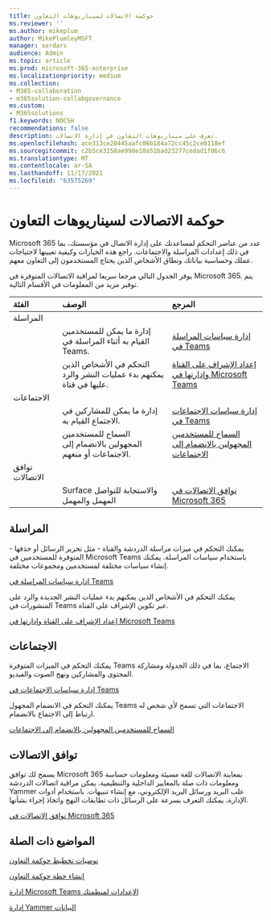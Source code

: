```yaml
---
title: حوكمة الاتصالات لسيناريوهات التعاون
ms.reviewer: ''
ms.author: mikeplum
author: MikePlumleyMSFT
manager: serdars
audience: Admin
ms.topic: article
ms.prod: microsoft-365-enterprise
ms.localizationpriority: medium
ms.collection:
- M365-collaboration
- m365solution-collabgovernance
ms.custom:
- M365solutions
f1.keywords: NOCSH
recommendations: false
description: تعرف على سيناريوهات التعاون في إدارة الاتصالات.
ms.openlocfilehash: ace313ce20445aafc06b184a72cc45c2ce0118ef
ms.sourcegitcommit: c2b5ce3150ae998e18a51bad23277cedad1f06c6
ms.translationtype: MT
ms.contentlocale: ar-SA
ms.lasthandoff: 11/17/2021
ms.locfileid: "63575269"
---
```

# <a name="communications-governance-for-collaboration-scenarios"></a>حوكمة الاتصالات لسيناريوهات التعاون

Microsoft 365 عدد من عناصر التحكم لمساعدتك على إدارة الاتصال في مؤسستك، بما في ذلك إعدادات المراسلة والاجتماعات. راجع هذه الخيارات وكيفية تعيينها لاحتياجات عملك وحساسية بياناتك ونطاق الأشخاص الذين يحتاج المستخدمون إلى التعاون معهم.

يوفر الجدول التالي مرجعا سريعا لمراقبة الاتصالات المتوفرة في Microsoft 365. يتم توفير مزيد من المعلومات في الأقسام التالية.

|الفئة|الوصف|المرجع|
|:-------|:----------|:--------|
|المراسلة|||
||إدارة ما يمكن للمستخدمين القيام به أثناء المراسلة في Teams.|[إدارة سياسات المراسلة في Teams](/microsoftteams/messaging-policies-in-teams)|
||التحكم في الأشخاص الذين يمكنهم بدء عمليات النشر والرد عليها في قناة.|[إعداد الإشراف على القناة وإدارتها في Microsoft Teams](/microsoftteams/manage-channel-moderation-in-teams)|
|الاجتماعات|||
||إدارة ما يمكن للمشاركين في الاجتماع القيام به.|[إدارة سياسات الاجتماعات في Teams](/microsoftteams/meeting-policies-in-teams)|
||السماح للمستخدمين المجهولين بالانضمام إلى الاجتماعات أو منعهم.|[السماح للمستخدمين المجهولين بالانضمام إلى الاجتماعات](/microsoftteams/meeting-settings-in-teams#allow-anonymous-users-to-join-meetings)|
|توافق الاتصالات|||
||Surface والاستجابة للتواصل المهمل والمهمل|[توافق الاتصالات في Microsoft 365](../compliance/communication-compliance.md)|

## <a name="messaging"></a>المراسلة

يمكنك التحكم في ميزات مراسلة الدردشة والقناة - مثل تحرير الرسائل أو حذفها - المتوفرة للمستخدمين في Microsoft Teams باستخدام سياسات المراسلة. يمكنك إنشاء سياسات مختلفة لمستخدمين ومجموعات مختلفة.

[إدارة سياسات المراسلة في Teams](/microsoftteams/messaging-policies-in-teams)

يمكنك التحكم في الأشخاص الذين يمكنهم بدء عمليات النشر الجديدة والرد على المنشورات في Teams عبر تكوين الإشراف على القناة.

[إعداد الإشراف على القناة وإدارتها في Microsoft Teams](/microsoftteams/manage-channel-moderation-in-teams)

## <a name="meetings"></a>الاجتماعات

يمكنك التحكم في الميزات المتوفرة Teams الاجتماع، بما في ذلك الجدولة ومشاركة المحتوى والمشاركين ونهج الصوت والفيديو.

[إدارة سياسات الاجتماعات في Teams](/microsoftteams/meeting-policies-in-teams)

يمكنك التحكم في الانضمام المجهول Teams الاجتماعات التي تسمح لأي شخص له ارتباط إلى الاجتماع بالانضمام.

[السماح للمستخدمين المجهولين بالانضمام إلى الاجتماعات](/microsoftteams/meeting-settings-in-teams#allow-anonymous-users-to-join-meetings)


## <a name="communication-compliance"></a>توافق الاتصالات

يسمح لك توافق Microsoft 365 بمعاينة الاتصالات للغة مسيئة ومعلومات حساسة ومعلومات ذات صلة بالمعايير الداخلية والتنظيمية. يمكن مراقبة اتصالات الدردشة Yammer علب البريد ورسائل البريد الإلكتروني، مع إنشاء تنبيهات. باستخدام أدوات الإدارة، يمكنك التعرف بسرعة على الرسائل ذات تطابقات النهج واتخاذ إجراء بشأنها.

[توافق الاتصالات في Microsoft 365](../compliance/communication-compliance.md)

## <a name="related-topics"></a>المواضيع ذات الصلة

[توصيات تخطيط حوكمة التعاون](collaboration-governance-overview.md#collaboration-governance-planning-recommendations)

[إنشاء خطة حوكمة التعاون](collaboration-governance-first.md)

[إدارة Microsoft Teams الإعدادات لمنظمتك](/microsoftteams/enable-features-office-365)

[إدارة Yammer البيانات](/yammer/manage-security-and-compliance/manage-data-compliance)